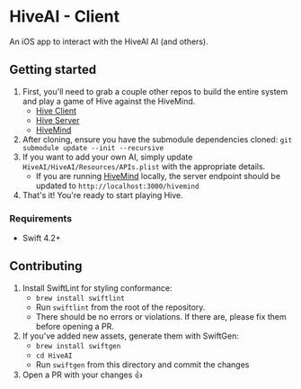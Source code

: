 # HiveAI - Client

An iOS app to interact with the HiveAI AI (and others).

## Getting started

1. First, you'll need to grab a couple other repos to build the entire system and play a game of Hive against the HiveMind.
    * [Hive Client](https://github.com/josephroqueca/hive-client)
    * [Hive Server](https://github.com/josephroqueca/hive-server)
    * [HiveMind](https://github.com/josephroqueca/hivemind)
2. After cloning, ensure you have the submodule dependencies cloned: `git submodule update --init --recursive`
3. If you want to add your own AI, simply update `HiveAI/HiveAI/Resources/APIs.plist` with the appropriate details.
    * If you are running [HiveMind](https://github.com/josephroqueca/hivemind) locally, the server endpoint should be updated to `http://localhost:3000/hivemind`
4. That's it! You're ready to start playing Hive.

### Requirements

* Swift 4.2+

## Contributing

1. Install SwiftLint for styling conformance:
    * `brew install swiftlint`
    * Run `swiftlint` from the root of the repository.
    * There should be no errors or violations. If there are, please fix them before opening a PR.
2. If you've added new assets, generate them with SwiftGen:
    * `brew install swiftgen`
    * `cd HiveAI`
    * Run `swiftgen` from this directory and commit the changes
3. Open a PR with your changes 👍
